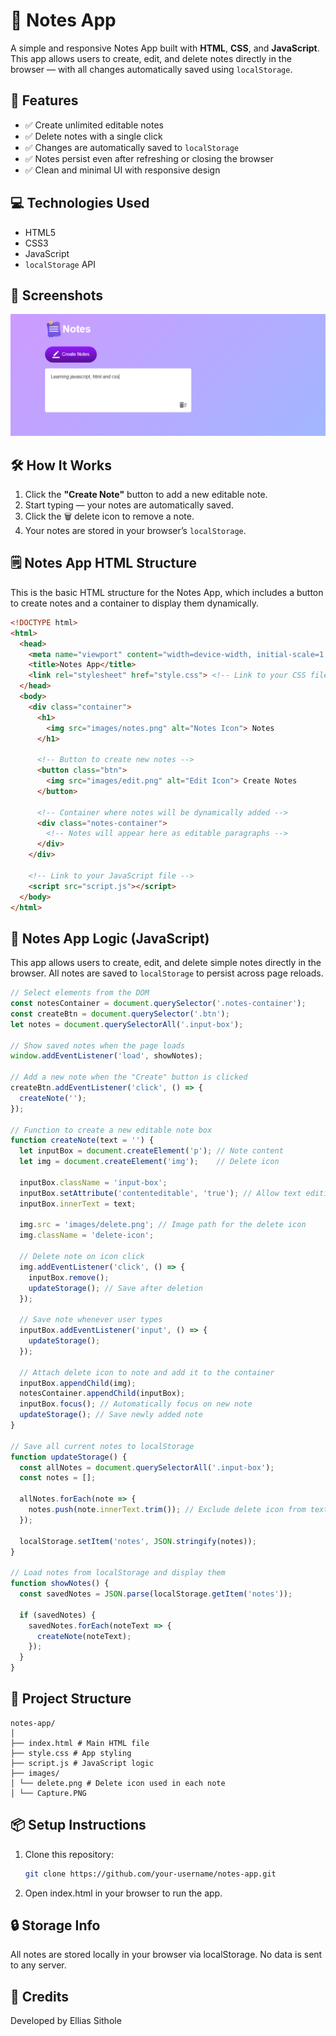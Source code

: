 # 📝 Notes App

A simple and responsive Notes App built with **HTML**, **CSS**, and **JavaScript**. This app allows users to create, edit, and delete notes directly in the browser — with all changes automatically saved using `localStorage`.

## 🚀 Features

- ✅ Create unlimited editable notes
- ✅ Delete notes with a single click
- ✅ Changes are automatically saved to `localStorage`
- ✅ Notes persist even after refreshing or closing the browser
- ✅ Clean and minimal UI with responsive design

## 💻 Technologies Used

- HTML5
- CSS3
- JavaScript 
- `localStorage` API

## 📸 Screenshots

![Screenshot of Notes App](images/Capture.PNG)

## 🛠️ How It Works

1. Click the **"Create Note"** button to add a new editable note.
2. Start typing — your notes are automatically saved.
3. Click the 🗑️ delete icon to remove a note.
4. Your notes are stored in your browser’s `localStorage`.

## 🗒️ Notes App HTML Structure

This is the basic HTML structure for the Notes App, which includes a button to create notes and a container to display them dynamically.

```html
<!DOCTYPE html>
<html>
  <head>
    <meta name="viewport" content="width=device-width, initial-scale=1.0">
    <title>Notes App</title>
    <link rel="stylesheet" href="style.css"> <!-- Link to your CSS file -->
  </head>
  <body>
    <div class="container">
      <h1>
        <img src="images/notes.png" alt="Notes Icon"> Notes
      </h1>

      <!-- Button to create new notes -->
      <button class="btn">
        <img src="images/edit.png" alt="Edit Icon"> Create Notes
      </button>

      <!-- Container where notes will be dynamically added -->
      <div class="notes-container">
        <!-- Notes will appear here as editable paragraphs -->
      </div>
    </div>

    <!-- Link to your JavaScript file -->
    <script src="script.js"></script>
  </body>
</html>
```

## 📝 Notes App Logic (JavaScript)

This app allows users to create, edit, and delete simple notes directly in the browser. All notes are saved to `localStorage` to persist across page reloads.

```javascript
// Select elements from the DOM
const notesContainer = document.querySelector('.notes-container');
const createBtn = document.querySelector('.btn');
let notes = document.querySelectorAll('.input-box');

// Show saved notes when the page loads
window.addEventListener('load', showNotes);

// Add a new note when the "Create" button is clicked
createBtn.addEventListener('click', () => {
  createNote('');
});

// Function to create a new editable note box
function createNote(text = '') {
  let inputBox = document.createElement('p'); // Note content
  let img = document.createElement('img');    // Delete icon

  inputBox.className = 'input-box';
  inputBox.setAttribute('contenteditable', 'true'); // Allow text editing
  inputBox.innerText = text;

  img.src = 'images/delete.png'; // Image path for the delete icon
  img.className = 'delete-icon';

  // Delete note on icon click
  img.addEventListener('click', () => {
    inputBox.remove();
    updateStorage(); // Save after deletion
  });

  // Save note whenever user types
  inputBox.addEventListener('input', () => {
    updateStorage();
  });

  // Attach delete icon to note and add it to the container
  inputBox.appendChild(img);
  notesContainer.appendChild(inputBox);
  inputBox.focus(); // Automatically focus on new note
  updateStorage(); // Save newly added note
}

// Save all current notes to localStorage
function updateStorage() {
  const allNotes = document.querySelectorAll('.input-box');
  const notes = [];

  allNotes.forEach(note => {
    notes.push(note.innerText.trim()); // Exclude delete icon from text
  });

  localStorage.setItem('notes', JSON.stringify(notes));
}

// Load notes from localStorage and display them
function showNotes() {
  const savedNotes = JSON.parse(localStorage.getItem('notes'));

  if (savedNotes) {
    savedNotes.forEach(noteText => {
      createNote(noteText);
    });
  }
}
```

## 📂 Project Structure
```
notes-app/
│
├── index.html # Main HTML file
├── style.css # App styling
├── script.js # JavaScript logic
├── images/
│ └── delete.png # Delete icon used in each note
│ └── Capture.PNG 
```

## 📦 Setup Instructions

1. Clone this repository:
   ```bash
   git clone https://github.com/your-username/notes-app.git
   ```
2. Open index.html in your browser to run the app.

## 🔒 Storage Info
All notes are stored locally in your browser via localStorage. No data is sent to any server.
## 🙌 Credits
Developed by Ellias Sithole
